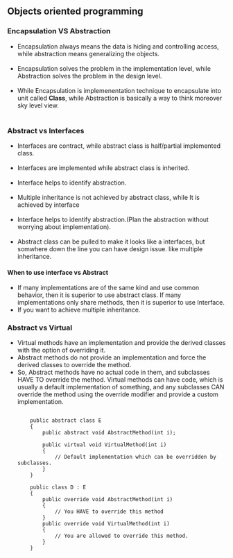 

## Objects oriented programming

### Encapsulation VS Abstraction
 - Encapsulation always means the data is hiding and controlling
    access, while abstraction means generalizing the objects.<br/><br/>
 - Encapsulation solves the problem in the implementation level, while Abstraction solves the problem in the design level.<br/><br/>
 - While Encapsulation is implemenentation technique to encapsulate into unit called **Class**, while Abstraction is basically a way to think moreover sky level view.<br/><br/>
###  Abstract vs Interfaces

 - Interfaces are contract, while abstract class is half/partial implemented class.<br/><br/>
 - Interfaces are implemented while abstract class is inherited.<br/><br/>
 - Interface helps to identify abstraction.<br/><br/>
 - Multiple inheritance is not achieved by abstract class, while It is achieved by interface<br/><br/>
 - Interface helps to identify abstraction.(Plan the abstraction without worrying about implementation).<br/><br/>
 - Abstract class can be pulled to make it looks like a interfaces, but somwhere down the line you can have design issue. like multiple inheritance.
    
  #### When to use interface vs Abstract
 -  If many implementations are of the same kind and use common behavior, then it is superior to use abstract class. If many implementations only share methods, then it is     superior to use Interface.
 - If you want to achieve multiple inheritance.

###  Abstract vs Virtual

 - Virtual methods have an implementation and provide the derived classes with the option of overriding it. 
 - Abstract methods do not provide an implementation and force the derived classes to override the method.
 - So, Abstract methods have no actual code in them, and subclasses HAVE TO override the method. 
	Virtual methods can have code, which is usually a default implementation of something, and any subclasses CAN override the method using the override modifier and provide a custom implementation.
    ```
    
	    public abstract class E
	    {
	        public abstract void AbstractMethod(int i);

	        public virtual void VirtualMethod(int i)
	        {
	            // Default implementation which can be overridden by subclasses.
	        }
	    }

	    public class D : E
	    {
	        public override void AbstractMethod(int i)
	        {
	            // You HAVE to override this method
	        }
	        public override void VirtualMethod(int i)
	        {
	            // You are allowed to override this method.
	        }
	    }
